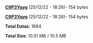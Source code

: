 [**C9P3Yqyq**](/data/C9P3Yqyq.txt) (25/12/22 - 18:26)- 154 bytes

[**C9P3Yqyq**](/data/C9P3Yqyq.txt) (25/12/22 - 18:26)- 154 bytes

**Total Datas**: 1684

**Total Size**: 10.51 MB / 10.5 MB